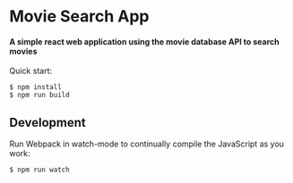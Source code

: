 # Movie Search App

#### A simple react web application using the movie database API to search movies

Quick start:

```
$ npm install
$ npm run build
```

## Development

Run Webpack in watch-mode to continually compile the JavaScript as you work:

```
$ npm run watch
```

